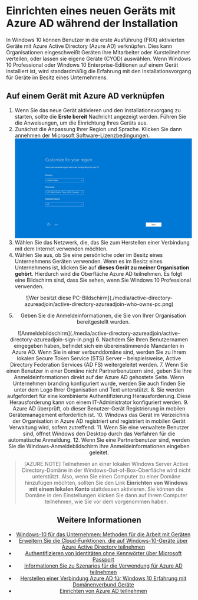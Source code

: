 <properties
    pageTitle="Einrichten eines neuen Geräts mit Azure AD während der Installation | Microsoft Azure"
    description="Ein Thema, das wird erläutert, wie Benutzer Azure AD teilnehmen während ihrer ersten Ausführen Erfahrung einrichten können."
    services="active-directory"
    documentationCenter=""
    authors="femila"
    manager="swadhwa"
    editor=""
    tags="azure-classic-portal"/>

<tags
    ms.service="active-directory"
    ms.workload="identity"
    ms.tgt_pltfrm="na"
    ms.devlang="na"
    ms.topic="article"
    ms.date="09/27/2016"
    ms.author="femila"/>

# <a name="set-up-a-new-device-with-azure-ad-during-setup"></a>Einrichten eines neuen Geräts mit Azure AD während der Installation

In Windows 10 können Benutzer in die erste Ausführung (FRX) aktivierten Geräte mit Azure Active Directory (Azure AD) verknüpfen. Dies kann Organisationen eingeschweißt Geräten ihre Mitarbeiter oder Kursteilnehmer verteilen, oder lassen sie eigene Geräte (CYOD) auswählen.
Wenn Windows 10 Professional oder Windows 10 Enterprise-Editionen auf einem Gerät installiert ist, wird standardmäßig die Erfahrung mit den Installationsvorgang für Geräte im Besitz eines Unternehmens.

## <a name="to-join-a-device-to-azure-ad"></a>Auf einem Gerät mit Azure AD verknüpfen


1. Wenn Sie das neue Gerät aktivieren und den Installationsvorgang zu starten, sollte die **Erste bereit** Nachricht angezeigt werden. Führen Sie die Anweisungen, um die Einrichtung Ihres Geräts aus.
2. Zunächst die Anpassung Ihrer Region und Sprache. Klicken Sie dann annehmen der Microsoft Software-Lizenzbedingungen.
![Passen Ihrer Region an](./media/active-directory-azureadjoin/active-directory-azureadjoin-customize-region.png)
3. Wählen Sie das Netzwerk, die, das Sie zum Herstellen einer Verbindung mit dem Internet verwenden möchten.
4. Wählen Sie aus, ob Sie eine persönliche oder im Besitz eines Unternehmens Geräten verwenden. Wenn es im Besitz eines Unternehmens ist, klicken Sie auf **dieses Gerät zu meiner Organisation gehört**. Hierdurch wird die Oberfläche Azure AD teilnehmen. Es folgt eine Bildschirm sind, dass Sie sehen, wenn Sie Windows 10 Professional verwenden.
<center>
![Wer besitzt diese PC-Bildschirm](./media/active-directory-azureadjoin/active-directory-azureadjoin-who-owns-pc.png)

5.  Geben Sie die Anmeldeinformationen, die Sie von Ihrer Organisation bereitgestellt wurden.
<center>
![Anmeldebildschirm](./media/active-directory-azureadjoin/active-directory-azureadjoin-sign-in.png)
6.  Nachdem Sie Ihren Benutzernamen eingegeben haben, befindet sich ein übereinstimmende Mandanten in Azure AD. Wenn Sie in einer verbunddomäne sind, werden Sie zu Ihrem lokalen Secure Token Service (STS) Server – beispielsweise, Active Directory Federation Services (AD FS) weitergeleitet werden.
7. Wenn Sie einen Benutzer in einer Domäne nicht Partnerbenutzern sind, geben Sie Ihre Anmeldeinformationen direkt auf der Azure AD gehostete Seite. Wenn Unternehmen branding konfiguriert wurde, werden Sie auch finden Sie unter dem Logo Ihrer Organisation und Text unterstützt.
8.  Sie werden aufgefordert für eine kombinierte Authentifizierung Herausforderung. Diese Herausforderung kann von einem IT-Administrator konfiguriert werden.
9.  Azure AD überprüft, ob dieser Benutzer-Gerät Registrierung in mobilen Gerätemanagement erforderlich ist.
10. Windows das Gerät im Verzeichnis der Organisation in Azure AD registriert und registriert in mobilen Gerät Verwaltung wird, sofern zutreffend.
11. Wenn Sie eine verwaltete Benutzer sind, öffnet Windows den Desktop durch das Verfahren für die automatische Anmeldung.
12. Wenn Sie eine Partnerbenutzer sind, werden Sie die Windows-Anmeldebildschirm Ihre Anmeldeinformationen eingeben geleitet.

> [AZURE.NOTE] Teilnehmen an einer lokalen Windows Server Active Directory-Domäne in der Windows-Out-of-Box-Oberfläche wird nicht unterstützt. Also, wenn Sie einen Computer zu einer Domäne hinzufügen möchten, sollten Sie den Link **Einrichten von Windows mit einem lokalen Konto** stattdessen aktivieren. Sie können die Domäne in den Einstellungen klicken Sie dann auf Ihrem Computer teilnehmen, wie Sie vor dem vorgenommen haben.

## <a name="additional-information"></a>Weitere Informationen
* [Windows-10 für das Unternehmen: Methoden für die Arbeit mit Geräten](active-directory-azureadjoin-windows10-devices-overview.md)
* [Erweitern Sie die Cloud-Funktionen, die auf Windows-10-Geräte über Azure Active Directory teilnehmen](active-directory-azureadjoin-user-upgrade.md)
* [Authentifizieren von Identitäten ohne Kennwörter über Microsoft Passport](active-directory-azureadjoin-passport.md)
* [Informationen Sie zu Szenarios für die Verwendung für Azure AD teilnehmen](active-directory-azureadjoin-deployment-aadjoindirect.md)
* [Herstellen einer Verbindung Azure AD für Windows 10 Erfahrung mit Domänenverbund Geräte](active-directory-azureadjoin-devices-group-policy.md)
* [Einrichten von Azure AD teilnehmen](active-directory-azureadjoin-setup.md)

